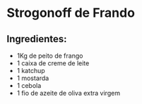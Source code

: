 # Strogonoff de Frando
## Ingredientes:
 - 1Kg de peito de frango
 - 1 caixa de creme de leite
 - 1 katchup
 - 1 mostarda
 - 1 cebola
 - 1 fio de azeite de oliva extra virgem
